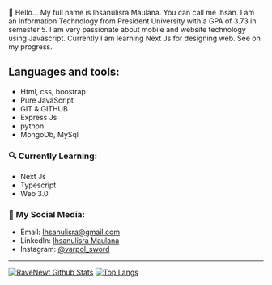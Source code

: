 👋 Hello... My full name is Ihsanulisra Maulana. You can call me Ihsan. I am an Information Technology from President University with a GPA of 3.73 in semester 5. I am very passionate about mobile and website technology using Javascript. Currently I am learning Next Js for designing web. See on my progress.

## Languages and tools:
- Html, css, boostrap
- Pure JavaScript
- GIT & GITHUB
- Express Js
- python
- MongoDb, MySql

### 🔍 Currently Learning:
- Next Js
- Typescript
- Web 3.0

### 🚀 My Social Media:
- Email: [Ihsanulisra@gmail.com](ihsanulisra@gmail.com)
- LinkedIn: [Ihsanulisra Maulana](https://www.linkedin.com/in/ihsanulisra-maulana-a226491b5/)
- Instagram: [@varpol_sword](https://www.instagram.com/varpol_sword/)

---

[![RaveNewt Github Stats](https://github-readme-stats.vercel.app/api?username=RaveNewt&count_private=true&theme=tokyonight&show_icons=true)](https://github.com/RaveNewt)
[![Top Langs](https://github-readme-stats.vercel.app/api/top-langs/?username=RaveNewt&layout=compact)](https://github.com/RaveNewt)



